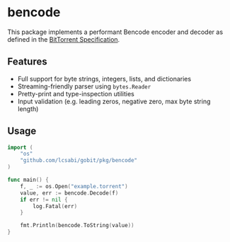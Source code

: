 # bencode

This package implements a performant Bencode encoder and decoder as defined in the [BitTorrent Specification](https://wiki.theory.org/BitTorrentSpecification#Bencoding).

## Features

- Full support for byte strings, integers, lists, and dictionaries
- Streaming-friendly parser using `bytes.Reader`
- Pretty-print and type-inspection utilities
- Input validation (e.g. leading zeros, negative zero, max byte string length)

## Usage

```go
import (
    "os"
    "github.com/lcsabi/gobit/pkg/bencode"
)

func main() {
    f, _ := os.Open("example.torrent")
    value, err := bencode.Decode(f)
    if err != nil {
        log.Fatal(err)
    }

    fmt.Println(bencode.ToString(value))
}
